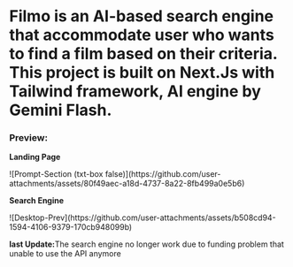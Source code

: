 <h1>Filmo is an AI-based search engine that accommodate user who wants to find a film based on their criteria. This project is built on Next.Js with Tailwind framework, AI engine by Gemini Flash.</h1>
<h3><strong>Preview:</strong></h3>
<p><strong>Landing Page</strong></p>
![Prompt-Section (txt-box false)](https://github.com/user-attachments/assets/80f49aec-a18d-4737-8a22-8fb499a0e5b6)
<p><strong>Search Engine</strong></p>
![Desktop-Prev](https://github.com/user-attachments/assets/b508cd94-1594-4106-9379-170cb948099b)
<p><b>last Update:</b>The search engine no longer work due to funding problem that unable to use the API anymore</p>
